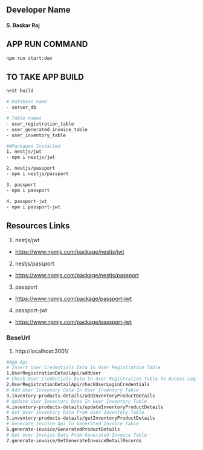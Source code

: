 ## Developer Name

#### S. Baskar Raj

## APP RUN COMMAND

```bash
npm run start:dev
```

## TO TAKE APP BUILD

```bash
nest build
```

```bash
# Database name
- server_db
```

```bash
# Table names
- user_registration_table
- user_generated_invoice_table
- user_inventory_table
```

```bash
##Packages Installed
1. nestjs/jwt
- npm i nestjs/jwt

2. nestjs/passport
- npm i nestjs/passport

3. passport
- npm i passport

4. passport-jwt
- npm i passport-jwt
```

## Resources Links

1. nestjs/jwt

- https://www.npmjs.com/package/nestjs/jwt

2. nestjs/passport

- https://www.npmjs.com/package/nestjs/passport

3. passport

- https://www.npmjs.com/package/passport-jwt

4. passport-jwt

- https://www.npmjs.com/package/passport-jwt

### BaseUrl

1. http://localhost:3001/

```bash
#App Api
# Insert User Credentials Data In User Registration Table
1.UserRegistrationDetailApi/addUser
# Check User Credentials Data In User Registration Table To Access Login
2.UserRegistrationDetailApi/checkUserLoginCredentials
# Add User Inventory Data In User Inventory Table
3.inventory-products-details/addInventoryProductDetails
# Update User Inventory Data In User Inventory Table
4.inventory-products-details/updateInventoryProductDetails
# Get User Inventory Data From User Inventory Table
5.inventory-products-details/getInventoryProductDetails
# Generate Invoice Api To Generated Invoice Table
6.generate-invoice/GeneratedProductDetails
# Get User Invoice Data From Generated Invoice Table
7.generate-invoice/GetGenerateInvoiceDetailRecords
```
